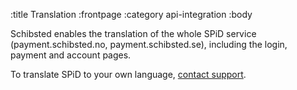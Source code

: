 :title Translation
:frontpage
:category api-integration
:body

Schibsted enables the translation of the whole SPiD service (payment.schibsted.no, payment.schibsted.se), including the login, payment and account pages.

To translate SPiD to your own language, [contact support](mailto:support@spid.no).
